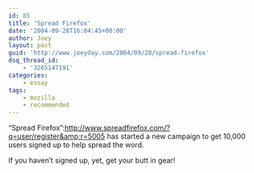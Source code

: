 ```yaml
---
id: 85
title: 'Spread Firefox'
date: '2004-09-28T16:04:45+00:00'
author: Joey
layout: post
guid: 'http://www.joeyday.com/2004/09/28/spread-firefox'
dsq_thread_id:
    - '3265147191'
categories:
    - essay
tags:
    - mozilla
    - recommended
---
```


“Spread Firefox”:http://www.spreadfirefox.com/?q=user/register&amp;r=5005 has started a new campaign to get 10,000 users signed up to help spread the word.

If you haven’t signed up, yet, get your butt in gear!